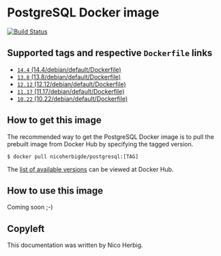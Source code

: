 # PostgreSQL Docker image

[![Build Status](https://github.com/nicoherbigio/docker-postgresql/actions/workflows/build-docker-images.yml/badge.svg)](https://github.com/nicoherbigio/docker-postgresql/actions/workflows/build-docker-images.yml)

## Supported tags and respective `Dockerfile` links

 * [`14.4` (14.4/debian/default/Dockerfile)](https://github.com/nicoherbigio/docker-postgresql/blob/main/14.4/debian/default/Dockerfile)
 * [`13.8` (13.8/debian/default/Dockerfile)](https://github.com/nicoherbigio/docker-postgresql/blob/main/13.8/debian/default/Dockerfile)
 * [`12.12` (12.12/debian/default/Dockerfile)](https://github.com/nicoherbigio/docker-postgresql/blob/main/12.12/debian/default/Dockerfile)
 * [`11.17` (11.17/debian/default/Dockerfile)](https://github.com/nicoherbigio/docker-postgresql/blob/main/11.17/debian/default/Dockerfile)
 * [`10.22` (10.22/debian/default/Dockerfile)](https://github.com/nicoherbigio/docker-postgresql/blob/main/10.22/debian/default/Dockerfile)

## How to get this image

The recommended way to get the PostgreSQL Docker image is to pull the prebuilt image from Docker Hub by specifying the tagged version.

```console
$ docker pull nicoherbigde/postgresql:[TAG]
```

The [list of available versions](https://hub.docker.com/r/nicoherbigde/postgresql/tags) can be viewed at Docker Hub.

## How to use this image

Coming soon ;-)

## Copyleft

This documentation was written by Nico Herbig.
